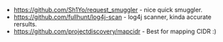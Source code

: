 * https://github.com/Sh1Yo/request_smuggler - nice quick smuggler.
* https://github.com/fullhunt/log4j-scan - log4j scanner, kinda accurate rersults.
* https://github.com/projectdiscovery/mapcidr - Best for mapping CIDR :)
